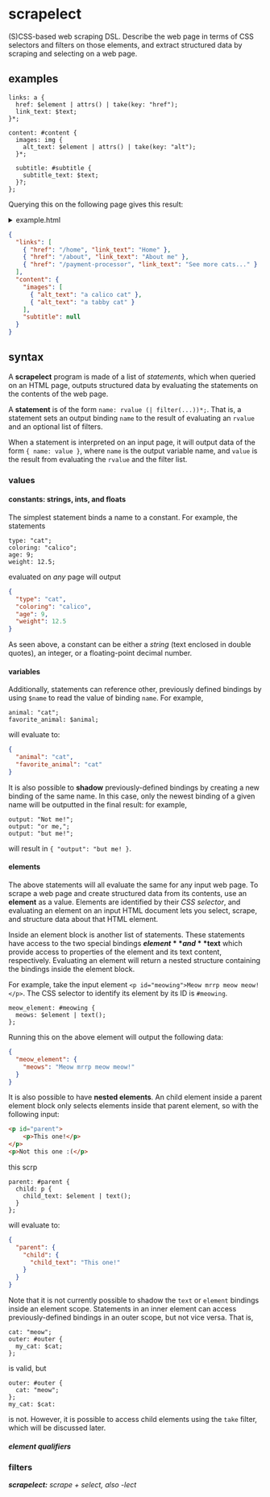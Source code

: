 # scrapelect

(S)CSS-based web scraping DSL.  Describe the web page in terms of CSS selectors
and filters on those elements, and extract structured data by scraping and
selecting on a web page.

## examples
```
links: a {
  href: $element | attrs() | take(key: "href");
  link_text: $text;
}*;

content: #content {
  images: img {
    alt_text: $element | attrs() | take(key: "alt");
  }*;

  subtitle: #subtitle {
    subtitle_text: $text;
  }?;
};
```

Querying this on the following page gives this result:

<details>

<summary>example.html</summary>

```html
<!DOCTYPE html>
<html>
    <head></head>
    <body>
        <div id="header">
            <img src="/logo.png" alt="logo" />
            <a href="/home">Home</a>
            <a href="/about">About me</a>
        </div>
        <div id="content">
            <!-- no subtitle on this one -->
            <!-- <h2 id="subtitle">What it would say... -->
            <img src="/cats/calico.png" alt="a calico cat" />
            <img src="/cats/tabby.png" alt="a tabby cat" />
            <a href="/payment-processor">See more cats...</a>
        </div>
    </body>
</html>
```

</details>

```json
{
  "links": [
    { "href": "/home", "link_text": "Home" },
    { "href": "/about", "link_text": "About me" },
    { "href": "/payment-processor", "link_text": "See more cats..." }
  ],
  "content": {
    "images": [
      { "alt_text": "a calico cat" },
      { "alt_text": "a tabby cat" }
    ],
    "subtitle": null
  }
}
```

## syntax

A **scrapelect** program is made of a list of *statements*, which when queried on an HTML page,
outputs structured data by evaluating the statements on the contents of the web page.

A **statement** is of the form `name: rvalue (| filter(...))*;`.
That is, a statement sets an output binding `name` to the result of evaluating an `rvalue` and an optional list of filters.

When a statement is interpreted on an input page, it will output data of the form `{ name: value }`, where `name` is the output
variable name, and `value` is the result from evaluating the `rvalue` and the filter list.

### values

#### constants: strings, ints, and floats

The simplest statement binds a name to a constant.  For example, the statements

```
type: "cat";
coloring: "calico";
age: 9;
weight: 12.5;
```

evaluated on *any* page will output

```json
{
  "type": "cat",
  "coloring": "calico",
  "age": 9,
  "weight": 12.5
}
```

As seen above, a constant can be either a *string* (text enclosed in double quotes), an integer, or a floating-point decimal number.

#### variables

Additionally, statements can reference other, previously defined bindings by using `$name` to read the value of binding `name`.  For example,

```
animal: "cat";
favorite_animal: $animal;
```

will evaluate to:

```json
{
  "animal": "cat",
  "favorite_animal": "cat"
}
```

It is also possible to **shadow** previously-defined bindings by creating a new binding of the same name. In this case, only the newest binding of
a given name will be outputted in the final result: for example,

```
output: "Not me!";
output: "or me,";
output: "but me!";
```

will result in `{ "output": "but me! }`.

#### elements

The above statements will all evaluate the same for any input web page.  To scrape a web page and create structured data from its contents,
use an **element** as a value.  Elements are identified by their *CSS selector*, and evaluating an element on an input HTML document lets
you select, scrape, and structure data about that HTML element.

Inside an element block is another list of statements.  These statements have access to the two special bindings **$element** and **$text**
which provide access to properties of the element and its text content, respectively. Evaluating an element will return a nested structure
containing the bindings inside the element block.

For example, take the input element `<p id="meowing">Meow mrrp meow meow!</p>`.  The CSS selector to identify its element by its ID is `#meowing`.

```
meow_element: #meowing {
  meows: $element | text();
};
```

Running this on the above element will output the following data:

```json
{
  "meow_element": {
    "meows": "Meow mrrp meow meow!"
  }
}
```

It is also possible to have **nested elements**.  An child element inside a parent element block only selects elements inside that parent element, so
with the following input:

```html
<p id="parent">
    <p>This one!</p>
</p>
<p>Not this one :(</p>
```

this scrp

```
parent: #parent {
  child: p {
    child_text: $element | text();
  }
};
```

will evaluate to:

```json
{
  "parent": {
    "child": {
      "child_text": "This one!"
    }
  }
}
```

Note that it is not currently possible to shadow the `text` or `element` bindings inside an element scope.  Statements in an inner element can
access previously-defined bindings in an outer scope, but not vice versa.  That is,

```
cat: "meow";
outer: #outer {
  my_cat: $cat;
};
```

is valid, but

```
outer: #outer {
  cat: "meow";
};
my_cat: $cat:
```

is not.  However, it is possible to access child elements using the `take` filter, which will be discussed later.

##### element qualifiers

### filters





_**scrapelect:** scrape + select, also -lect_
